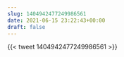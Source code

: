 ```yaml
---
slug: 1404942477249986561
date: 2021-06-15 23:22:43+00:00
draft: false
---
```


{{< tweet 1404942477249986561 >}}
